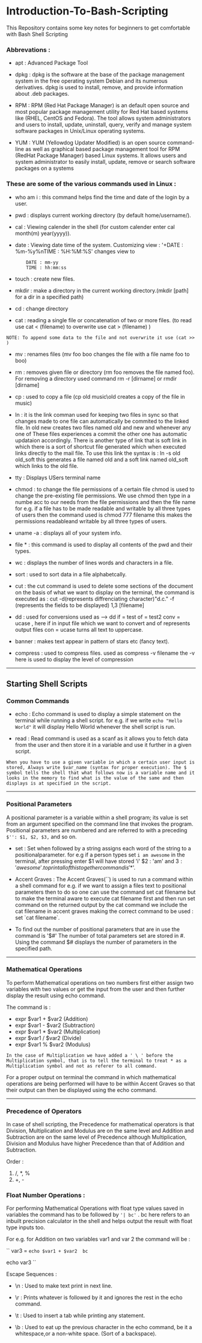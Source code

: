 # Introduction-To-Bash-Scripting
This Repository contains some key notes for beginners to get comfortable with Bash Shell Scripting

### Abbrevations :

* apt : Advanced Package Tool

* dpkg : dpkg is the software at the base of the package management system in
the free operating system Debian and its numerous derivatives.
dpkg is used to install, remove, and provide information about .deb packages.

* RPM : RPM (Red Hat Package Manager) is an default open source and most popular
package management utility for Red Hat based systems like (RHEL, CentOS and Fedora).
The tool allows system administrators and users to install, update, uninstall,
query, verify and manage system software packages in Unix/Linux operating systems.

* YUM : YUM (Yellowdog Updater Modified) is an open source command-line as well
as graphical based package management tool for
RPM (RedHat Package Manager) based Linux systems. It allows users and system
administrator to easily install, update, remove or search software packages on a systems



### These are some of the various commands used in Linux :

* who am i : this command helps find the time and date of the login by a user.

* pwd : displays current working directory (by default home/username/).

* cal : Viewing calender in the shell (for custom calender enter cal month(m) year(yyyy)).

* date : Viewing date time of the system.
          Customizing view : '+DATE : %m-%y%nTIME : %H:%M:%S' changes view to

          DATE : mm-yy
          TIME : hh:mm:ss

* touch : create new files.

* mkdir : make a directory in the current working directory.(mkdir [path] for a dir in a specified path)

* cd : change directory

* cat : reading a single file or concatenation of two or more files. (to read use cat < (filename) to overwrite use cat > (filename) )

`` NOTE: To append some data to the file and not overwrite it use (cat >> ) ``

* mv : renames files (mv foo boo changes the file with a file name foo to boo)

* rm : removes given file or directory (rm foo removes the file named foo). For removing a directory used command rm -r [dirname] or rmdir [dirname]

* cp : used to copy a file (cp old music\old creates a copy of the file in music)

* ln : it is the link comman used for keeping two files in sync so that changes made to one file can automatically be commited to the linked file. ln old new creates two files named old and new and whenever any one of These files experiences a commit the other one has automatic updataion accordingly. There is another type of link that is soft link in which there is a sort of shortcut file generated which when executed links directly to the mail file. To use this link the syntax is : ln -s old old_soft this generates a file named old and a soft link named old_soft which links to the old file.

* tty : Displays USers terminal name

* chmod : to change the file permissions of a certain file chmod is used to change the pre-existing file permissions. We use chmod then type in a numbe acc to our needs from the file permissions and then the file name for e.g. if a file has to be made readable and writable by all three types of users then the command used is chmod 777 filename this makes the permissions readableand writable by all three types of users.

* uname -a : displays all of your system info.

* file * : this command is used to display all contents of the pwd and their types.

* wc : displays the number of lines words and characters in a file.

* sort : used to sort data in a file alphabetcally.

* cut : the cut command is used to delete some sections of the document on the basis of what we want to display on the terminal, the command is executed as : cut -d(represents diffrenciating character)"d.c." -f (represents the fields to be displayed) 1,3 [filename]

* dd : used for conversions used as --> dd if = test of = test2 conv = ucase , here if in input file which we want to convert and of represents output files con = ucase turns all text to uppercase.

* banner : makes text appear in pattern of stars etc (fancy text).

* compress : used to compress files. used as compress -v filename the -v here is used to display the level of compression


------------
## Starting Shell Scripts

### Common Commands

* echo : Echo command is used to display a simple statement on the terminal while running a shell script. for e.g. if we write ``echo "Hello World"`` it will display Hello World whenever the shell script is run.

* read : Read command is used as a scanf as it allows you to fetch data from the user and then store it in a variable and use it further in a given script.

``When you have to use a given variable in which a certain user input is stored,
Always write $var_name (syntax for proper execution). The $ symbol tells the shell that
what follows now is a variable name and it looks in the memory to find what is the value
of the same and then displays is at specified in the script.``

-----------
### Positional Parameters


A positional parameter is a variable within a shell program; its value is set
from an argument specified on the command line that invokes the program. Positional
parameters are numbered and are referred to with a preceding ``$'': $1, $2, $3,`` and so on.

* set : Set when followed by a string assigns each word of the string to a positionalparameter. for e.g if a person types set ``i am awesome`` in the terminal, after pressing enter $1 will have stored 'i' $2 : 'am' and $3 : 'awesome'. to print all of this together command is '$*'.

* Accent Graves : The Accent Graves(\`\`) is used to run a command within a shell command for e.g. if we want to assign a files text to positional parameters then to do so one can use the command set cat filename but to make the terminal aware to execute cat filename first and then run set command on the returned output by the cat command we include the cat filename in accent graves making the correct command to be used : set \`cat filename\`.

* To find out the number of positional parameters that are in use the command is '$#' The number of total parameters set are stored in #. Using the command $# displays the number of parameters in the specified path.

--------------
### Mathematical Operations 

To perform Mathematical operations on two numbers first either assign two variables with two values or get the input from the user and then further display the result using echo command.

The command is : 

* expr $var1 + $var2    (Addition)
* expr $var1 - $var2    (Subtraction)
* expr $var1 \* $var2   (Multiplication)
* expr $var1 / $var2    (Divide)
* expr $var1 % $var2    (Modulus)

``In the case of Multiplication we have added a ' \ ' before the Multiplication
symbol, that is to tell the terminal to treat * as a Multiplication symbol and not as
referer to all command.``

For a proper output on terminal the command in which mathematical operations are being
performed will have to be within Accent Graves so that their output can then be displayed using the echo command.

-------------
### Precedence of Operators

In case of shell scripting, the Precedence for mathematical operators is that Division,
Multiplication and Modulus are on the same level and Addition and Subtraction are on the
same level of Precedence although Multiplication, Division and Modulus have higher Precedence
than that of Addition and Subtraction.

Order :  
1. /, \*, %    
2. +, -

### Float Number Operations :

For performing Mathematical Operations with float type values saved in variables
the command has to be followed by ``'| bc'`` . bc here refers to an inbuilt precision
calculator in the shell and helps output the result with float type inputs too.

For e.g. for Addition on two variables var1 and var 2 the command will be :

``
var3 = `echo $var1 + $var2  bc`

echo var3
``

Escape Sequences :

* \n : Used to make text print in next line.

* \r : Prints whatever is followed by it and ignores the rest in the echo command.

* \t : Used to insert a tab while printing any statement.

* \b : Used to eat up the previous character in the echo command, be it a whitespace,or a non-white space. (Sort of a backspace).



